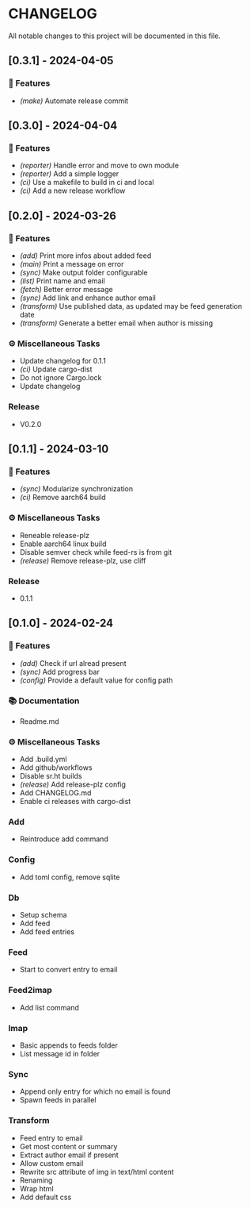 # CHANGELOG

All notable changes to this project will be documented in this file.

## [0.3.1] - 2024-04-05

### 🚀 Features

- *(make)* Automate release commit

## [0.3.0] - 2024-04-04

### 🚀 Features

- *(reporter)* Handle error and move to own module
- *(reporter)* Add a simple logger
- *(ci)* Use a makefile to build in ci and local
- *(ci)* Add a new release workflow

## [0.2.0] - 2024-03-26

### 🚀 Features

- *(add)* Print more infos about added feed
- *(main)* Print a message on error
- *(sync)* Make output folder configurable
- *(list)* Print name and email
- *(fetch)* Better error message
- *(sync)* Add link and enhance author email
- *(transform)* Use published data, as updated may be feed generation date
- *(transform)* Generate a better email when author is missing

### ⚙️ Miscellaneous Tasks

- Update changelog for 0.1.1
- *(ci)* Update cargo-dist
- Do not ignore Cargo.lock
- Update changelog

### Release

- V0.2.0

## [0.1.1] - 2024-03-10

### 🚀 Features

- *(sync)* Modularize synchronization
- *(ci)* Remove aarch64 build

### ⚙️ Miscellaneous Tasks

- Reneable release-plz
- Enable aarch64 linux build
- Disable semver check while feed-rs is from git
- *(release)* Remove release-plz, use cliff

### Release

- 0.1.1

## [0.1.0] - 2024-02-24

### 🚀 Features

- *(add)* Check if url alread present
- *(sync)* Add progress bar
- *(config)* Provide a default value for config path

### 📚 Documentation

- Readme.md

### ⚙️ Miscellaneous Tasks

- Add .build.yml
- Add github/workflows
- Disable sr.ht builds
- *(release)* Add release-plz config
- Add CHANGELOG.md
- Enable ci releases with cargo-dist

### Add

- Reintroduce add command

### Config

- Add toml config, remove sqlite

### Db

- Setup schema
- Add feed
- Add feed entries

### Feed

- Start to convert entry to email

### Feed2imap

- Add list command

### Imap

- Basic appends to feeds folder
- List message id in folder

### Sync

- Append only entry for which no email is found
- Spawn feeds in parallel

### Transform

- Feed entry to email
- Get most content or summary
- Extract author email if present
- Allow custom email
- Rewrite src attribute of img in text/html content
- Renaming
- Wrap html
- Add default css

<!-- generated by git-cliff -->
